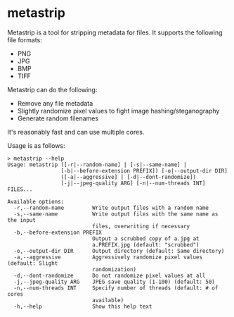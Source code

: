 # metastrip

Metastrip is a tool for stripping metadata for files. It supports the following file formats:

* PNG
* JPG
* BMP
* TIFF

Metastrip can do the following:

* Remove any file metadata
* Slightly randomize pixel values to fight image hashing/steganography
* Generate random filenames

It's reasonably fast and can use multiple cores.

Usage is as follows:

```
> metastrip --help
Usage: metastrip ([-r|--random-name] | [-s|--same-name] |
                 [-b|--before-extension PREFIX]) [-o|--output-dir DIR]
                 ([-a|--aggressive] | [-d|--dont-randomize])
                 [-j|--jpeg-quality ARG] [-n|--num-threads INT] FILES...

Available options:
  -r,--random-name         Write output files with a random name
  -s,--same-name           Write output files with the same name as the input
                           files, overwriting if necessary
  -b,--before-extension PREFIX
                           Output a scrubbed copy of a.jpg at
                           a.PREFIX.jpg (default: "scrubbed")
  -o,--output-dir DIR      Output directory (default: Same directory)
  -a,--aggressive          Aggressively randomize pixel values (default: Slight
                           randomization)
  -d,--dont-randomize      Do not randomize pixel values at all
  -j,--jpeg-quality ARG    JPEG save quality (1-100) (default: 50)
  -n,--num-threads INT     Specify number of threads (default: # of cores
                           available)
  -h,--help                Show this help text
```